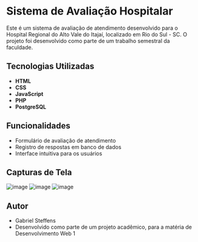 # Sistema de Avaliação Hospitalar

Este é um sistema de avaliação de atendimento desenvolvido para o Hospital Regional do Alto Vale do Itajaí, localizado em Rio do Sul - SC. O projeto foi desenvolvido como parte de um trabalho semestral da faculdade.

## Tecnologias Utilizadas
- **HTML**
- **CSS**
- **JavaScript**
- **PHP**
- **PostgreSQL**

## Funcionalidades
- Formulário de avaliação de atendimento
- Registro de respostas em banco de dados
- Interface intuitiva para os usuários

## Capturas de Tela
![image](https://github.com/user-attachments/assets/9d8a2cbc-031b-4122-a21b-5bf4f9965e31)
![image](https://github.com/user-attachments/assets/935b8176-37fe-4ec8-a94f-fc945c39640b)
![image](https://github.com/user-attachments/assets/620d0598-7f7b-4458-8ea2-338ff3529136)

## Autor
- Gabriel Steffens
- Desenvolvido como parte de um projeto acadêmico, para a matéria de Desenvolvimento Web 1

